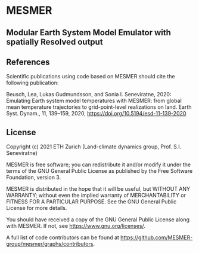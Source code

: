 # MESMER

## Modular Earth System Model Emulator with spatially Resolved output



## References

Scientific publications using code based on MESMER should cite the following publication:

Beusch, Lea, Lukas Gudmundsson, and Sonia I. Seneviratne, 2020: Emulating Earth system
model temperatures with MESMER: from global mean temperature trajectories to
grid-point-level realizations on land. Earth Syst. Dynam., 11, 139–159, 2020,
https://doi.org/10.5194/esd-11-139-2020

## License

Copyright (c) 2021 ETH Zurich (Land-climate dynamics group, Prof. S.I. Seneviratne)

MESMER is free software; you can redistribute it and/or modify it under the terms of the
GNU General Public License as published by the Free Software Foundation, version 3.

MESMER is distributed in the hope that it will be useful, but WITHOUT ANY WARRANTY;
without even the implied warranty of MERCHANTABILITY or FITNESS FOR A PARTICULAR
PURPOSE. See the GNU General Public License for more details.

You should have received a copy of the GNU General Public License along with MESMER. If
not, see https://www.gnu.org/licenses/.

A full list of code contributors can be found at https://github.com/MESMER-group/mesmer/graphs/contributors.
